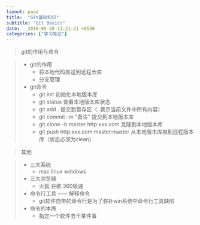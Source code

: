 ```yaml
---
layout: page
title:  "Git基础知识"
subtitle: "Git Basics"
date:   2016-05-20 21:21:21 +0530
categories: ["学习笔记"]
---
```


> git的作用与命令

> - git的作用
>   - 将本地代码推送到远程仓库
>   - 分支管理
> - git命令
>   - git init 初始化本地版本库
>   - git status 查看本地版本库状态
>   - git add . 提交到暂存区（. 表示当前文件中所有内容）
>   - git commit -m "备注" 提交到本地版本库
>   - git clone -b master http:xxx.com 克隆到本地版本库
>   - git push http:xxx.com master:master 从本地版本库推到远程版本库（状态必须为clean）

> 其他

> - 三大系统
>   - mac linux windows
> - 三大浏览器
>   - 火狐 谷歌 360极速
> - 命令行工具 ---- 解释命令
>   - git软件自带的命令行是为了弥补win系统中命令行工具缺陷
> - 命令的本质
>   - 指定一个软件去干某件事